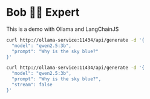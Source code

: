 # Bob 🍍🍕 Expert

This is a demo with Ollama and LangChainJS

```bash
curl http://ollama-service:11434/api/generate -d '{
  "model": "qwen2.5:3b",
  "prompt": "Why is the sky blue?"
}'
```

```bash
curl http://ollama-service:11434/api/generate -d '{
  "model": "qwen2.5:3b",
  "prompt": "Why is the sky blue?",
  "stream": false
}'
```
